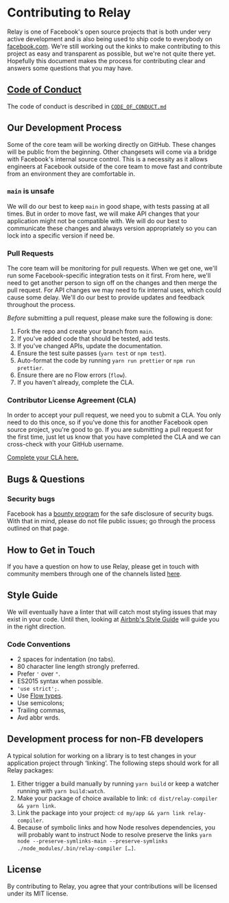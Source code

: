 # Contributing to Relay

Relay is one of Facebook's open source projects that is both under very active development and is also being used to ship code to everybody on [facebook.com](https://www.facebook.com). We're still working out the kinks to make contributing to this project as easy and transparent as possible, but we're not quite there yet. Hopefully this document makes the process for contributing clear and answers some questions that you may have.

## [Code of Conduct](https://code.facebook.com/codeofconduct)

The code of conduct is described in [`CODE_OF_CONDUCT.md`](CODE_OF_CONDUCT.md)

## Our Development Process

Some of the core team will be working directly on GitHub. These changes will be public from the beginning. Other changesets will come via a bridge with Facebook's internal source control. This is a necessity as it allows engineers at Facebook outside of the core team to move fast and contribute from an environment they are comfortable in.

### `main` is unsafe

We will do our best to keep `main` in good shape, with tests passing at all times. But in order to move fast, we will make API changes that your application might not be compatible with. We will do our best to communicate these changes and always version appropriately so you can lock into a specific version if need be.

### Pull Requests

The core team will be monitoring for pull requests. When we get one, we'll run some Facebook-specific integration tests on it first. From here, we'll need to get another person to sign off on the changes and then merge the pull request. For API changes we may need to fix internal uses, which could cause some delay. We'll do our best to provide updates and feedback throughout the process.

*Before* submitting a pull request, please make sure the following is done:

1. Fork the repo and create your branch from `main`.
2. If you've added code that should be tested, add tests.
3. If you've changed APIs, update the documentation.
4. Ensure the test suite passes (`yarn test` or `npm test`).
5. Auto-format the code by running `yarn run prettier` or `npm run prettier`.
6. Ensure there are no Flow errors (`flow`).
7. If you haven't already, complete the CLA.

### Contributor License Agreement (CLA)

In order to accept your pull request, we need you to submit a CLA. You only need to do this once, so if you've done this for another Facebook open source project, you're good to go. If you are submitting a pull request for the first time, just let us know that you have completed the CLA and we can cross-check with your GitHub username.

[Complete your CLA here.](https://code.facebook.com/cla)

## Bugs & Questions

### Security bugs

Facebook has a [bounty program](https://www.facebook.com/whitehat/) for the safe disclosure of security bugs. With that in mind, please do not file public issues; go through the process outlined on that page.

## How to Get in Touch

If you have a question on how to use Relay, please get in touch with community members through one of the channels listed [here](https://relay.dev/help).

## Style Guide

We will eventually have a linter that will catch most styling issues that may exist in your code. Until then, looking at [Airbnb's Style Guide](https://github.com/airbnb/javascript) will guide you in the right direction.

### Code Conventions

* 2 spaces for indentation (no tabs).
* 80 character line length strongly preferred.
* Prefer `'` over `"`.
* ES2015 syntax when possible.
* `'use strict';`.
* Use [Flow types](http://flowtype.org/).
* Use semicolons;
* Trailing commas,
* Avd abbr wrds.

## Development process for non-FB developers

A typical solution for working on a library is to test changes in your application project through ‘linking’. The
following steps should work for all Relay packages:

1. Either trigger a build manually by running `yarn build` or keep a watcher running with `yarn build:watch`.
1. Make your package of choice available to link: `cd dist/relay-compiler && yarn link`.
1. Link the package into your project: `cd my/app && yarn link relay-compiler`.
1. Because of symbolic links and how Node resolves dependencies, you will probably want to instruct Node to resolve
   preserve the links `yarn node --preserve-symlinks-main --preserve-symlinks ./node_modules/.bin/relay-compiler […]`.

## License

By contributing to Relay, you agree that your contributions will be licensed under its MIT license.
